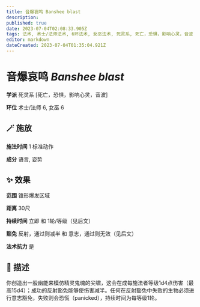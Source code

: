 ```yaml
---
title: 音爆哀鸣 Banshee blast
description: 
published: true
date: 2023-07-04T02:08:33.905Z
tags: 法术, 术士/法师法术, 6环法术, 女巫法术, 死灵系, 死亡，恐惧，影响心灵，音波
editor: markdown
dateCreated: 2023-07-04T01:35:04.921Z
---
```


# **音爆哀鸣** *Banshee blast*

**学派** 死灵系 \[死亡，恐惧，影响心灵，音波\] 

**环位** 术士/法师 6, 女巫 6

## 🪄 施放

**施法时间** 1 标准动作

**成分** 语言, 姿势

## ✨ 效果  

**范围** 锥形爆发区域

**距离** 30尺  

**持续时间** 立即 和 1轮/等级（见后文） 

**豁免** 反射，通过则减半 和 意志，通过则无效（见后文）

**法术抗力** 是

## 📖 描述

你创造出一股幽能来模仿精灵鬼魂的尖啸，这会在成每施法者等级1d4点伤害（最高15d4）；成功的反射豁免能够使伤害减半。任何在反射豁免中失败的生物必须进行意志豁免，失败则会恐慌（panicked），持续时间为每等级1轮。
    